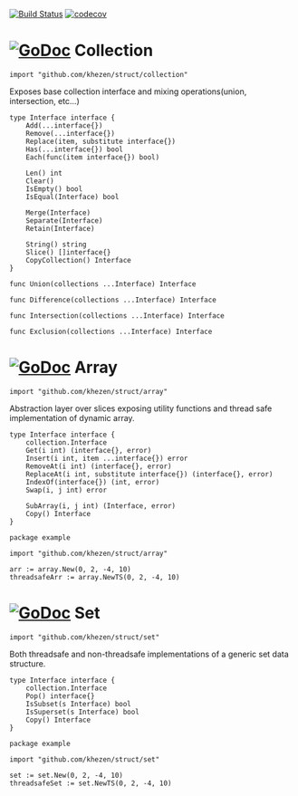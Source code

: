 [![Build Status](http://img.shields.io/travis/Khezen/struct.svg?style=flat-square)](https://travis-ci.org/Khezen/struct) [![codecov](https://img.shields.io/codecov/c/github/Khezen/struct/master.svg?style=flat-square)](https://codecov.io/gh/Khezen/struct)

# [![GoDoc](https://img.shields.io/badge/go-documentation-blue.svg?style=flat-square)](https://godoc.org/github.com/khezen/struct/collection) Collection

`
import "github.com/khezen/struct/collection"
`

Exposes base collection interface and mixing operations(union, intersection, etc...)

```golang
type Interface interface {
	Add(...interface{})
	Remove(...interface{})
	Replace(item, substitute interface{})
	Has(...interface{}) bool
	Each(func(item interface{}) bool)

	Len() int
	Clear()
	IsEmpty() bool
	IsEqual(Interface) bool

	Merge(Interface)
	Separate(Interface)
	Retain(Interface)

	String() string
	Slice() []interface{}
	CopyCollection() Interface
}
```

```golang
func Union(collections ...Interface) Interface
```
```golang
func Difference(collections ...Interface) Interface
```
```golang
func Intersection(collections ...Interface) Interface
```
```golang
func Exclusion(collections ...Interface) Interface
```

# [![GoDoc](https://img.shields.io/badge/go-documentation-blue.svg?style=flat-square)](https://godoc.org/github.com/khezen/struct/array) Array

`
import "github.com/khezen/struct/array"
`

Abstraction layer over slices exposing utility functions and thread safe implementation of dynamic array.

```golang
type Interface interface {
	collection.Interface
	Get(i int) (interface{}, error)
	Insert(i int, item ...interface{}) error
	RemoveAt(i int) (interface{}, error)
	ReplaceAt(i int, substitute interface{}) (interface{}, error)
	IndexOf(interface{}) (int, error)
	Swap(i, j int) error

	SubArray(i, j int) (Interface, error)
	Copy() Interface
}

```

```golang
package example

import "github.com/khezen/struct/array"

arr := array.New(0, 2, -4, 10)
threadsafeArr := array.NewTS(0, 2, -4, 10)
```


# [![GoDoc](https://img.shields.io/badge/go-documentation-blue.svg?style=flat-square)](https://godoc.org/github.com/khezen/struct/set) Set

`
import "github.com/khezen/struct/set"
`

Both threadsafe and non-threadsafe implementations of a generic
set data structure.

```Golang
type Interface interface {
	collection.Interface
	Pop() interface{}
	IsSubset(s Interface) bool
	IsSuperset(s Interface) bool
	Copy() Interface
}
```

```golang
package example

import "github.com/khezen/struct/set"

set := set.New(0, 2, -4, 10)
threadsafeSet := set.NewTS(0, 2, -4, 10)
```
